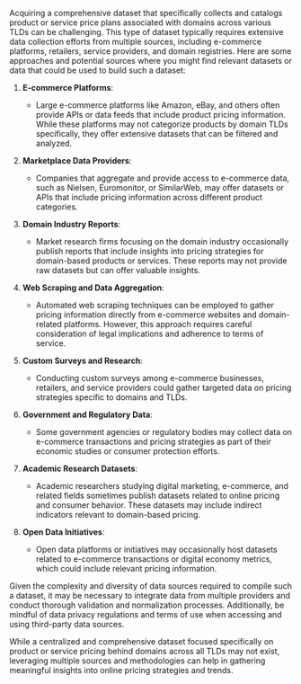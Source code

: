 Acquiring a comprehensive dataset that specifically collects and catalogs product or service price plans associated with domains across various TLDs can be challenging. This type of dataset typically requires extensive data collection efforts from multiple sources, including e-commerce platforms, retailers, service providers, and domain registries. Here are some approaches and potential sources where you might find relevant datasets or data that could be used to build such a dataset:

1. **E-commerce Platforms**:
   - Large e-commerce platforms like Amazon, eBay, and others often provide APIs or data feeds that include product pricing information. While these platforms may not categorize products by domain TLDs specifically, they offer extensive datasets that can be filtered and analyzed.

2. **Marketplace Data Providers**:
   - Companies that aggregate and provide access to e-commerce data, such as Nielsen, Euromonitor, or SimilarWeb, may offer datasets or APIs that include pricing information across different product categories.

3. **Domain Industry Reports**:
   - Market research firms focusing on the domain industry occasionally publish reports that include insights into pricing strategies for domain-based products or services. These reports may not provide raw datasets but can offer valuable insights.

4. **Web Scraping and Data Aggregation**:
   - Automated web scraping techniques can be employed to gather pricing information directly from e-commerce websites and domain-related platforms. However, this approach requires careful consideration of legal implications and adherence to terms of service.

5. **Custom Surveys and Research**:
   - Conducting custom surveys among e-commerce businesses, retailers, and service providers could gather targeted data on pricing strategies specific to domains and TLDs.

6. **Government and Regulatory Data**:
   - Some government agencies or regulatory bodies may collect data on e-commerce transactions and pricing strategies as part of their economic studies or consumer protection efforts.

7. **Academic Research Datasets**:
   - Academic researchers studying digital marketing, e-commerce, and related fields sometimes publish datasets related to online pricing and consumer behavior. These datasets may include indirect indicators relevant to domain-based pricing.

8. **Open Data Initiatives**:
   - Open data platforms or initiatives may occasionally host datasets related to e-commerce transactions or digital economy metrics, which could include relevant pricing information.

Given the complexity and diversity of data sources required to compile such a dataset, it may be necessary to integrate data from multiple providers and conduct thorough validation and normalization processes. Additionally, be mindful of data privacy regulations and terms of use when accessing and using third-party data sources.

While a centralized and comprehensive dataset focused specifically on product or service pricing behind domains across all TLDs may not exist, leveraging multiple sources and methodologies can help in gathering meaningful insights into online pricing strategies and trends.
